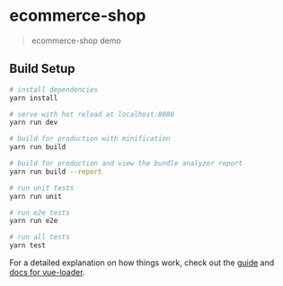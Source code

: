 # ecommerce-shop

> ecommerce-shop demo

## Build Setup

``` bash
# install dependencies
yarn install

# serve with hot reload at localhost:8080
yarn run dev

# build for production with minification
yarn run build

# build for production and view the bundle analyzer report
yarn run build --report

# run unit tests
yarn run unit

# run e2e tests
yarn run e2e

# run all tests
yarn test
```

For a detailed explanation on how things work, check out the [guide](http://vuejs-templates.github.io/webpack/) and [docs for vue-loader](http://vuejs.github.io/vue-loader).

